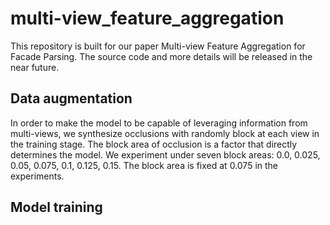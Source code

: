 # multi-view_feature_aggregation
This repository is built for our paper Multi-view Feature Aggregation for Facade Parsing. The source code and more details will be released in the near future.

## Data augmentation
   In order to make the model to be capable of leveraging information from multi-views, we synthesize occlusions with randomly block at each view in the training stage. The block area of occlusion is a factor that directly determines the model. We experiment under seven block areas: 0.0, 0.025, 0.05, 0.075, 0.1, 0.125, 0.15.  The block area is fixed at 0.075 in the experiments.
   

## Model training
